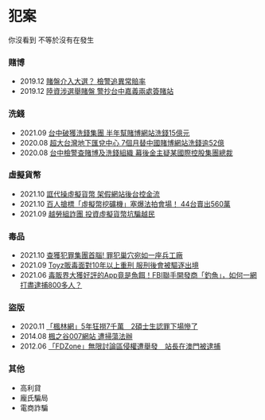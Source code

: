 # 犯案
你沒看到 不等於沒有在發生

### 賭博
* 2019.12 [賭盤介入大選？ 檢警追異常賠率](https://news.ltn.com.tw/news/politics/paper/1339198)
* 2019.12 [陸資涉選舉賭盤 警抄台中嘉義兩處簽賭站](https://tw.news.yahoo.com/%E9%99%B8%E8%B3%87%E6%B6%89%E9%81%B8%E8%88%89%E8%B3%AD%E7%9B%A4-%E8%AD%A6%E6%8A%84%E5%8F%B0%E4%B8%AD%E5%98%89%E7%BE%A9%E5%85%A9%E8%99%95%E7%B0%BD%E8%B3%AD%E7%AB%99-055126911.html)

### 洗錢
* 2021.09 [台中破獲洗錢集團 半年幫賭博網站洗錢15億元](https://tw.news.yahoo.com/%E5%8F%B0%E4%B8%AD%E7%A0%B4%E7%8D%B2%E6%B4%97%E9%8C%A2%E9%9B%86%E5%9C%98-%E5%8D%8A%E5%B9%B4%E5%B9%AB%E8%B3%AD%E5%8D%9A%E7%B6%B2%E7%AB%99%E6%B4%97%E9%8C%A215%E5%84%84%E5%85%83-085115008.html)
* 2020.08 [超大台灣地下匯兌中心 7個月替中國賭博網站洗錢逾52億](https://news.ltn.com.tw/news/society/breakingnews/3256783)
* 2020.08 [台中檢警查賭博及洗錢組織 幕後金主疑某國際控股集團總裁](https://news.ltn.com.tw/news/society/breakingnews/3263091)

### 虛擬貨幣
* 2021.10 [誆代操虛擬貨幣 架假網站後台控金流](https://tw.news.yahoo.com/%E8%AA%86%E4%BB%A3%E6%93%8D%E8%99%9B%E6%93%AC%E8%B2%A8%E5%B9%A3-%E6%9E%B6%E5%81%87%E7%B6%B2%E7%AB%99%E5%BE%8C%E5%8F%B0%E6%8E%A7%E9%87%91%E6%B5%81-073021274.html)
* 2021.10 [百人搶標「虛擬幣挖礦機」塞爆法拍會場！ 44台賣出560萬](https://www.msn.com/zh-tw/news/national/%E7%99%BE%E4%BA%BA%E6%90%B6%E6%A8%99-%E8%99%9B%E6%93%AC%E5%B9%A3%E6%8C%96%E7%A4%A6%E6%A9%9F-%E5%A1%9E%E7%88%86%E6%B3%95%E6%8B%8D%E6%9C%83%E5%A0%B4-44%E5%8F%B0%E8%B3%A3%E5%87%BA560%E8%90%AC/ar-AAP9PBh?ocid=msedgntp)
* 2021.09 [越勞組詐團 投資虛擬貨幣坑騙越民](https://news.ltn.com.tw/news/society/breakingnews/3223173)

### 毒品
* 2021.10 [查獲犯罪集團首腦! 罪犯巢穴宛如一座兵工廠](https://tw.news.yahoo.com/%E6%9F%A5%E7%8D%B2%E7%8A%AF%E7%BD%AA%E9%9B%86%E5%9C%98%E9%A6%96%E8%85%A6-%E7%BD%AA%E7%8A%AF%E5%B7%A2%E7%A9%B4%E5%AE%9B%E5%A6%82-%E5%BA%A7%E5%85%B5%E5%B7%A5%E5%BB%A0-092759793.html)
* 2021.09 [Toyz販毒面對10年以上重刑 服刑後會被驅逐出境](https://udn.com/news/story/122482/5782932)
* 2021.06 [毒販界大獲好評的App竟是魚餌！FBI聯手開發商「釣魚」，如何一網打盡逮捕800多人？](https://www.bnext.com.tw/article/63294/operation-trojan-shield-europol)

### 盜版
* 2020.11 [「楓林網」5年狂撈7千萬　2碩士生認罪下場慘了](https://news.tvbs.com.tw/local/1414095)
* 2014.08 [楓之谷007網站 遭掃蕩法辦](https://tw.news.yahoo.com/%E6%A5%93%E4%B9%8B%E8%B0%B7007%E7%B6%B2%E7%AB%99-%E9%81%AD%E6%8E%83%E8%95%A9%E6%B3%95%E8%BE%A6-215046345--finance.html)
* 2012.06 [「FDZone」無限討論區侵權遭舉發　站長在澳門被逮捕](https://www.ettoday.net/news/20120608/55426.htm)

### 其他
* 高利貸
* 龐氏騙局
* 電商詐騙
